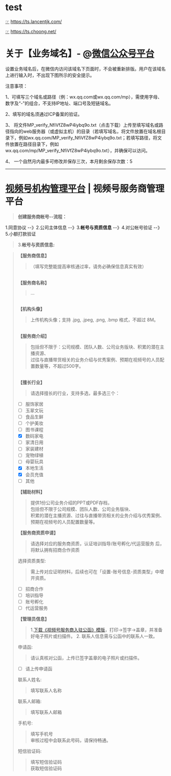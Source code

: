 # test

[☞](https://github.com/lancentjk/ts) https://ts.lancentjk.com/

[☞](https://github.com/inchoong/ts/) https://ts.choong.net/

# 关于【业务域名】- @[微信公众号平台](https://mp.weixin.qq.com/)

设置业务域名后，在微信内访问该域名下页面时，不会被重新排版。用户在该域名上进行输入时，不出现下图所示的安全提示。

注意事项：

1、可填写三个域名或路径（例：wx.qq.com或wx.qq.com/mp），需使用字母、数字及“-”的组合，不支持IP地址、端口号及短链域名。

2、填写的域名须通过ICP备案的验证。

3、 将文件MP_verify_NfiVfZ8wP4iybq9o.txt（点击下载）上传至填写域名或路径指向的web服务器（或虚拟主机）的目录（若填写域名，将文件放置在域名根目录下，例如wx.qq.com/MP_verify_NfiVfZ8wP4iybq9o.txt；若填写路径，将文件放置在路径目录下，例如wx.qq.com/mp/MP_verify_NfiVfZ8wP4iybq9o.txt），并确保可以访问。

4、 一个自然月内最多可修改并保存三次，本月剩余保存次数：5

---------------------------------------------------------------------------------------------------

# <a href="https://channels.weixin.qq.com/mcn/">视频号机构管理平台</a>  | 视频号服务商管理平台

<blockquote><B>创建服务商帐号--流程：</B></blockquote>

1.同意协议 --》2.公司主体信息  --》3.<B>帐号与资质信息</B>  --》4.对公帐号验证  --》5.小额打款验证

<blockquote>3.<B>帐号与资质信息:</B></blockquote>
<blockquote>
<B>【服务商信息】</B><br>
<blockquote>（填写完整能提高审核通过率，请务必确保信息真实有效）<br></blockquote>
<br>
<B>【服务商名称】</B><br>
<blockquote>...</blockquote>
<br>
<B>【机构头像】</B><br>
<blockquote>上传机构头像；支持 .jpg, .jpeg, .png, .bmp 格式，不超过 8M。<br></blockquote>
<br>
<B>【服务商介绍】</B><br>
<blockquote>包括但不限于：公司规模、团队人数、公司业务版块、积累的潜在主播资源、<br>
过往与直播带货相关的业务介绍与优秀案例、预期在视频号的人员配置数量等，不超过500字。<br></blockquote>
<br>
<B>【擅长行业】</B><br>
<blockquote>请选择擅长的行业，支持多选，最多选三个：</blockquote>

+ [ ] 服饰家居 &#x2002;
+ [ ] 玉翠文玩 &#x2002;
+ [ ] 食品生鲜 &#x2002;
+ [ ] 个护美妆 &#x2002;
+ [ ] 图书课程 &#x2002;
+ [x] 数码家电 &#x2002;
+ [ ] 家清日用 &#x2002;
+ [ ] 家装建材 &#x2002;
+ [ ] 宠物绿植 &#x2002;
+ [ ] 母婴玩具 &#x2002;
+ [x] 本地生活 &#x2002;
+ [x] 会员充值 &#x2002;
+ [ ] 其他 &#x2002;

<B>【辅助材料】</B>
<blockquote>提供1份公司业务介绍的PPT或PDF存档，<br>
包括但不限于公司规模、团队人数、公司业务版块、<br>
积累的潜在主播资源、过往与直播带货相关的业务介绍与优秀案例、<br>
预期在视频号的人员配置数量等。</blockquote>

<B>【服务商资质申请】</B>
<blockquote>请选择对应的服务商资质，认证培训指导/账号孵化/代运营服务 后，将默认拥有招商合作资质</blockquote>
选择资质类型:
<blockquote>需上传对应证明材料，后续也可在「设置-账号信息-资质类型」中增开资质。</blockquote>

+ [ ] 招商合作
+ [ ] 培训指导
+ [ ] 账号孵化
+ [ ] 代运营服务

<B>【管理员信息】</B>
<blockquote>
1.<a href="https://cms.wxqcloud.qq.com/cms-image-storage/67d06f942516869c7f1d5e20547f8139/%E8%A7%86%E9%A2%91%E5%8F%B7%E6%9C%8D%E5%8A%A1%E5%95%86%E5%85%A5%E9%A9%BB%E5%85%AC%E5%87%BD.docx">下载《视频号服务商入驻公函》模版</a>，打印->签字->盖章，并准备好电子照片或扫描件。
2. 联系人信息需与公函中的联系人一致。
</blockquote>

申请函: 
<blockquote>
请认真核对公函，上传已签字盖章的电子照片或扫描件。
</blockquote>

+ [ ] 请上传申请函

联系人姓名:
<blockquote>
填写联系人名称
</blockquote>

联系人邮箱:
<blockquote>
填写联系人邮箱
</blockquote>

手机号:
<blockquote>
填写手机号<br>
审核过程中会联系此号码，请保持畅通。
</blockquote>

短信验证码:
<blockquote>
填写短信验证码<br>
获取短信验证码
</blockquote>
  </blockquote>
